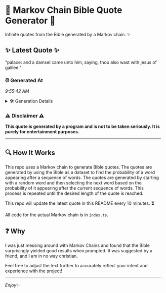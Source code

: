# 📖 Markov Chain Bible Quote Generator 📖

Infinite quotes from the Bible generated by a Markov chain. ✨

## ✨ Latest Quote ✨
"palace: and a damsel came unto him, saying, thou also wast with jesus of galilee."

### ⏰ Generated At
*9:55:42 AM*

<details>
    <summary>🛠️ Generation Details</summary>
    <p>
        <strong>🌱 Seed:</strong> palace:<br>
        <strong>🔄 Iterations:</strong> 14<br>
        <strong>📜 Context History:</strong><br>[ palace: ]: and<br>[ palace:, and ]: a<br>[ palace:, and, a ]: damsel<br>[ palace:, and, a, damsel ]: came<br>[ palace:, and, a, damsel, came ]: unto<br>[ palace:, and, a, damsel, came, unto ]: him,<br>[ and, a, damsel, came, unto, him, ]: saying,<br>[ a, damsel, came, unto, him,, saying, ]: thou<br>[ damsel, came, unto, him,, saying,, thou ]: also<br>[ came, unto, him,, saying,, thou, also ]: wast<br>[ unto, him,, saying,, thou, also, wast ]: with<br>[ him,, saying,, thou, also, wast, with ]: jesus<br>[ saying,, thou, also, wast, with, jesus ]: of<br>[ thou, also, wast, with, jesus, of ]: galilee.<br>
    </p>
</details>

### ⚠️ Disclaimer ⚠️
**This quote is generated by a program and is not to be taken seriously. It is purely for entertainment purposes.**

---

## 🔍 How It Works

This repo uses a Markov chain to generate Bible quotes. The quotes are generated by using the Bible as a dataset to find the probability of a word appearing after a sequence of words. The quotes are generated by starting with a random word and then selecting the next word based on the probability of it appearing after the current sequence of words. This process is repeated until the desired length of the quote is reached.

This repo will update the latest quote in this README every 10 minutes. ⏳

All code for the actual Markov chain is in `index.ts`.

## ❓ Why

I was just messing around with Markov Chains and found that the Bible surprisingly yielded good results when prompted. 
It was suggested by a friend, and I am in no way christian.

Feel free to adjust the text further to accurately reflect your intent and experience with the project!

---

*Enjoy*✨
